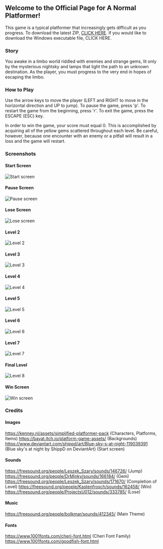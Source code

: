 ## Welcome to the Official Page for A Normal Platformer!

This game is a typical platformer that increasingly gets difficult as you progress. To download the latest ZIP, [CLICK HERE](https://github.com/ChrisRod622922/a-normal-platformer/archive/master.zip). If you would like to download the Windows executable file, CLICK HERE.

### Story
You awake in a limbo world riddled with enemies and strange gems, lit only by the mysterious nightsky and lamps that light the path to an unknown destination. As the player, you must progress to the very end in hopes of escaping the limbo.

### How to Play
Use the arrow keys to move the player (LEFT and RIGHT to move in the horizontal direction and UP to jump). To pause the game, press 'p'. To restart the game from the beginning, press 'r'. To exit the game, press the ESCAPE (ESC) key.

In order to win the game, your score must equal 0. This is accomplished by acquiring all of the yellow gems scattered throughout each level. Be careful, however, because one encounter with an enemy or a pitfall will result in a loss and the game will restart.

### Screenshots

#### Start Screen
![Start screen](/assets/images/screenshots/s1.png)

#### Pause Screen
![Pause screen](/assets/images/screenshots/s2.png)

#### Lose Screen
![Lose screen](/assets/images/screenshots/s3.png)

#### Level 2
![Level 2](/assets/images/screenshots/s4.png)

#### Level 3
![Level 3](/assets/images/screenshots/s5.png)

#### Level 4
![Level 4](/assets/images/screenshots/s6.png)

#### Level 5
![Level 5](/assets/images/screenshots/s7.png)

#### Level 6
![Level 6](/assets/images/screenshots/s8.png)

#### Level 7
![Level 7](/assets/images/screenshots/s9.png)

#### Final Level
![Level 8](/assets/images/screenshots/s10.png)

#### Win Screen
![Win screen](/assets/images/screenshots/s11.png)

### Credits

#### Images
https://kenney.nl/assets/simplified-platformer-pack (Characters, Platforms, Items)
https://bayat.itch.io/platform-game-assets/ (Backgrounds)
https://www.deviantart.com/shippd/art/Blue-sky-s-at-night-119039391 (Blue sky's at night by ShippD on DeviantArt) (Start screen)

#### Sounds
https://freesound.org/people/Leszek_Szary/sounds/146726/ (Jump)
https://freesound.org/people/DrMinky/sounds/166184/ (Gem)
https://freesound.org/people/Leszek_Szary/sounds/171670/ (Completion of Level)
https://freesound.org/people/Kastenfrosch/sounds/162458/ (Win)
https://freesound.org/people/ProjectsU012/sounds/333785/ (Lose)

#### Music
https://freesound.org/people/bolkmar/sounds/412345/ (Main Theme)

#### Fonts
https://www.1001fonts.com/cheri-font.html (Cheri Font Family)
https://www.1001fonts.com/goodfish-font.html
